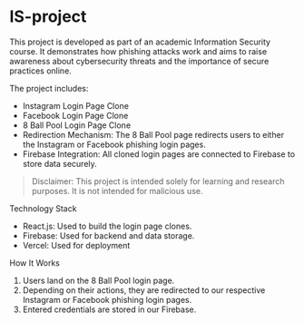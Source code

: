 # IS-project

This project is developed as part of an academic Information Security course. It demonstrates how phishing attacks work and aims to raise awareness about cybersecurity threats and the importance of secure practices online.

The project includes:  
- Instagram Login Page Clone  
- Facebook Login Page Clone  
- 8 Ball Pool Login Page Clone  
- Redirection Mechanism: The 8 Ball Pool page redirects users to either the Instagram or Facebook phishing login pages.  
- Firebase Integration: All cloned login pages are connected to Firebase to store data securely.  

> Disclaimer: This project is intended solely for learning and research purposes. It is not intended for malicious use.  

Technology Stack
- React.js: Used to build the login page clones.  
- Firebase: Used for backend and data storage.  
- Vercel: Used for deployment 

How It Works
1. Users land on the 8 Ball Pool login page.  
2. Depending on their actions, they are redirected to our respective Instagram or Facebook phishing login pages.  
3. Entered credentials are stored in our Firebase.
